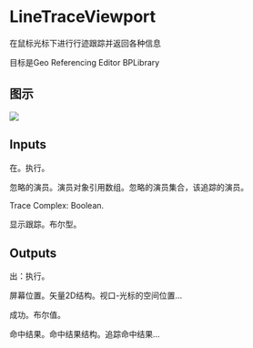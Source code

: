 # LineTraceViewport

在鼠标光标下进行行迹跟踪并返回各种信息

目标是Geo Referencing Editor BPLibrary

## 图示

![]($-20221218-19144284.png)

## Inputs

在。执行。

忽略的演员。演员对象引用数组。忽略的演员集合，该追踪的演员。

Trace Complex: Boolean.

显示跟踪。布尔型。  

## Outputs

出：执行。

屏幕位置。矢量2D结构。视口-光标的空间位置...

成功。布尔值。

命中结果。命中结果结构。追踪命中结果...
